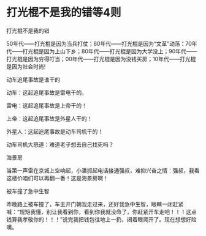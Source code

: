 # 打光棍不是我的错等4则

打光棍不是我的错 

50年代——打光棍是因为当兵打仗；60年代——打光棍是因为“文革”动荡：70年代——打光棍是因为上山下乡；80年代——打光棍是因为大学没上；90年代——打光棍是因为穷得叮当；00年代——打光棍是因为没钱买房；10年代——打光棍是因为社会时尚! 

动车追尾事故是谁干的 

动车：这起追尾事故是雷电干的。 

雷电：这起追尾事故是上帝干的！ 

上帝：这起追尾事故是外星人干的！ 

外星人：这起追尾事故是动车司机干的！ 

动车司机大怒道：难道老子想去自己找死吗？ 

海景房 

当第一声雷在京城上空响起，小潘抓起电话接通强叔，难抑兴奋之情：强叔，我看这楼价咱们可以再翻一番！这是海景房啊！ 

被车撞了急中生智 

昨晚路上被车撞了，车主开门朝我走过来，还好我急中生智，眼睛一闭赶紧喊：“规矩我懂，别让我看到你，看到你我就没命了，你赶紧开车走吧！！！这点钱算我孝敬你的！！！”说完我把钱包往地上一扔，闭着眼爬开了。现在想想好险噢。